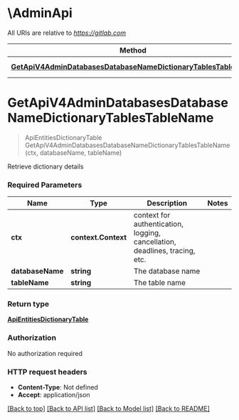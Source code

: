 # \AdminApi

All URIs are relative to *https://gitlab.com*

Method | HTTP request | Description
------------- | ------------- | -------------
[**GetApiV4AdminDatabasesDatabaseNameDictionaryTablesTableName**](AdminApi.md#GetApiV4AdminDatabasesDatabaseNameDictionaryTablesTableName) | **Get** /api/v4/admin/databases/{database_name}/dictionary/tables/{table_name} | 


# **GetApiV4AdminDatabasesDatabaseNameDictionaryTablesTableName**
> ApiEntitiesDictionaryTable GetApiV4AdminDatabasesDatabaseNameDictionaryTablesTableName(ctx, databaseName, tableName)


Retrieve dictionary details

### Required Parameters

Name | Type | Description  | Notes
------------- | ------------- | ------------- | -------------
 **ctx** | **context.Context** | context for authentication, logging, cancellation, deadlines, tracing, etc.
  **databaseName** | **string**| The database name | 
  **tableName** | **string**| The table name | 

### Return type

[**ApiEntitiesDictionaryTable**](API_Entities_Dictionary_Table.md)

### Authorization

No authorization required

### HTTP request headers

 - **Content-Type**: Not defined
 - **Accept**: application/json

[[Back to top]](#) [[Back to API list]](../README.md#documentation-for-api-endpoints) [[Back to Model list]](../README.md#documentation-for-models) [[Back to README]](../README.md)

